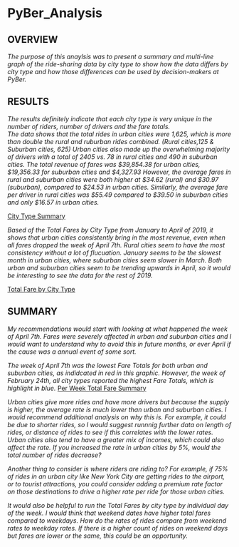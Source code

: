# PyBer_Analysis

## **OVERVIEW**

*The purpose of this anaylsis was to present a summary and multi-line graph of the ride-sharing data by city type to show how the data differs by city type and how those differences can be used by decision-makers at PyBer.*


 ## **RESULTS**

*The results definitely indicate that each city type is very unique in the number of riders, number of drivers and the fare totals.  
The data shows that the total rides in urban cities were 1,625, which is more than double the rural and ruburban rides combined. (Rural cities,125 & Suburban cities, 625)
Urban cities also made up the overwhelming majority of drivers with a total of 2405 vs. 78 in rural cities and 490 in suburban cities. 
The total revenue of fares was $39,854.38 for urban cities, $19,356.33 for suburban cities and $4,327.93
However, the average fares in rural and suburban cities were both higher at $34.62 (rural) and $30.97 (suburban), compared to $24.53 in urban cities. 
Similarly, the average fare per driver in rural cities was $55.49 compared to $39.50 in suburban cities and only $16.57 in urban cities.* 

[City Type Summary](https://github.com/allibartlett-27/PyBer_Analysis/blob/main/PyBer%20Summary%20Details.PNG)

*Based of the Total Fares by City Type from January to April of 2019, it shows that urban cities consistently bring in the most revenue, even when all fares dropped the week of April 7th. Rural cities seem to have the most consistency without a lot of flucuation. January seems to be the slowest month in urban cities, where suburban cities seem slower in March. Both urban and suburban cities seem to be trending upwards in April, so it would be interesting to see the data for the rest of 2019.* 

[Total Fare by City Type](https://github.com/allibartlett-27/PyBer_Analysis/blob/main/analysis/PyBer_fare_summary.png)


## **SUMMARY**

*My recommendations would start with looking at what happened the week of April 7th. Fares were severely affected in urban and suburban cities and I would want to understand why to avoid this in future months, or ever April if the cause was a annual event of some sort.* 

*The week of April 7th was the lowest Fare Totals for both urban and suburban cities, as indidcated in red in this graphic. However, the week of February 24th, all city types reported the highest Fare Totals, which is highlight in blue.* [Per Week Total Fare Summary](https://github.com/allibartlett-27/PyBer_Analysis/blob/main/Per%20Week%20Fare%20Totals.png)

*Urban cities give more rides and have more drivers but because the supply is higher, the average rate is much lower than urban and suburban cities. I would recommend additional analysis on why this is. For example, it could be due to shorter rides, so I would suggest runnnig further data on length of rides, or distance of rides to see if this correlates with the lower rates. Urban cities also tend to have a greater mix of incomes, which could also affect the rate. If you increased the rate in urban cities by 5%, would the total number of rides decrease?* 

*Another thing to consider is where riders are riding to? For example, if 75% of rides in an urban city like New York City are getting rides to the airport, or to tourist attractions, you could consider adding a premium rate factor on those destinations to drive a higher rate per ride for those urban cities.* 

*It would also be helpful to run the Total Fares by city type by individual day of the week. I would think that weekend dates have higher total fares compared to weekdays. How do the rates of rides compare from weekend rates to weekday rates. If there is a higher count of rides on weekend days but fares are lower or the same, this could be an opportunity.*  
 

